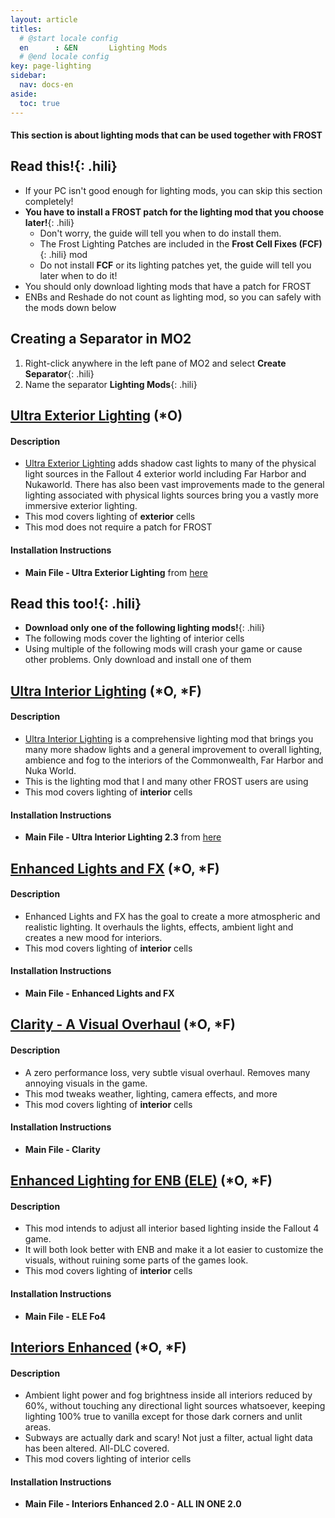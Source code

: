 ```yaml
---
layout: article
titles:
  # @start locale config
  en      : &EN       Lighting Mods
  # @end locale config
key: page-lighting
sidebar:
  nav: docs-en
aside:
  toc: true
---
```


#### This section is about lighting mods that can be used together with FROST

## **Read this!**{: .hili}
* If your PC isn't good enough for lighting mods, you can skip this section completely!
* **You have to install a FROST patch for the lighting mod that you choose later!**{: .hili} 
  * Don't worry, the guide will tell you when to do install them.
  * The Frost Lighting Patches are included in the **Frost Cell Fixes (FCF)**{: .hili} mod
  * Do not install **FCF** or its lighting patches yet, the guide will tell you later when to do it!
* You should only download lighting mods that have a patch for FROST
* ENBs and Reshade do not count as lighting mod, so you can safely with the mods down below


## Creating a Separator in MO2
1. Right-click anywhere in the left pane of MO2 and select **Create Separator**{: .hili}
2. Name the separator **Lighting Mods**{: .hili}


## [Ultra Exterior Lighting](https://www.nexusmods.com/fallout4/mods/41625?tab=files) (*O)

#### Description
*  [Ultra Exterior Lighting](https://www.nexusmods.com/fallout4/mods/41625?tab=files)  adds shadow cast lights to many of the physical light sources in the Fallout 4 exterior world including Far Harbor and Nukaworld. There has also been vast improvements made to the general lighting associated with physical lights sources bring you a vastly more immersive exterior lighting.
* This mod covers lighting of **exterior** cells
* This mod does not require a patch for FROST

#### Installation Instructions
* **Main File - Ultra Exterior Lighting** from [here](https://www.nexusmods.com/fallout4/mods/41625?tab=files)

## **Read this too!**{: .hili}
* **Download only one of the following lighting mods!**{: .hili}
* The following mods cover the lighting of interior cells
* Using multiple of the following mods will crash your game or cause other problems. Only download and install one of them




## [Ultra Interior Lighting](https://www.nexusmods.com/fallout4/mods/22101?tab=files) (*O, *F)


#### Description
* [Ultra Interior Lighting](https://www.nexusmods.com/fallout4/mods/22101?tab=files) is a comprehensive lighting mod that brings you many more shadow lights and a general improvement to overall lighting, ambience and fog to the interiors of the Commonwealth, Far Harbor and Nuka World. 
* This is the lighting mod that I and many other FROST users are using
* This mod covers lighting of **interior** cells


#### Installation Instructions
* **Main File - Ultra Interior Lighting 2.3** from [here](https://www.nexusmods.com/fallout4/mods/22101?tab=files)


## [Enhanced Lights and FX](https://www.nexusmods.com/fallout4/mods/13596) (*O, *F)

#### Description
* Enhanced Lights and FX has the goal to create a more atmospheric and realistic lighting. It overhauls the lights, effects, ambient light and creates a new mood for interiors. 
* This mod covers lighting of **interior**  cells

#### Installation Instructions
* **Main File - Enhanced Lights and FX**

## [Clarity - A Visual Overhaul](https://www.nexusmods.com/fallout4/mods/31991?tab=files) (*O, *F)

#### Description
* A zero performance loss, very subtle visual overhaul. Removes many annoying visuals in the game.
* This mod tweaks weather, lighting, camera effects, and more
* This mod covers lighting of **interior**  cells

#### Installation Instructions
* **Main File - Clarity**


## [Enhanced Lighting for ENB (ELE)](https://www.nexusmods.com/fallout4/mods/42705?tab=files) (*O, *F)

#### Description
* This mod intends to adjust all interior based lighting inside the Fallout 4 game. 
* It will both look better with ENB and make it a lot easier to customize the visuals, without ruining some parts of the games look.
* This mod covers lighting of **interior**  cells

#### Installation Instructions
* **Main File - ELE Fo4**

## [Interiors Enhanced](https://www.nexusmods.com/fallout4/mods/8768?tab=files) (*O, *F)

#### Description
* Ambient light power and fog brightness inside all interiors reduced by 60%, without touching any directional light sources whatsoever, keeping lighting 100% true to vanilla except for those dark corners and unlit areas. 
* Subways are actually dark and scary! Not just a filter, actual light data has been altered. All-DLC covered. 
* This mod covers lighting of interior cells

#### Installation Instructions
* **Main File - Interiors Enhanced 2.0 - ALL IN ONE 2.0**